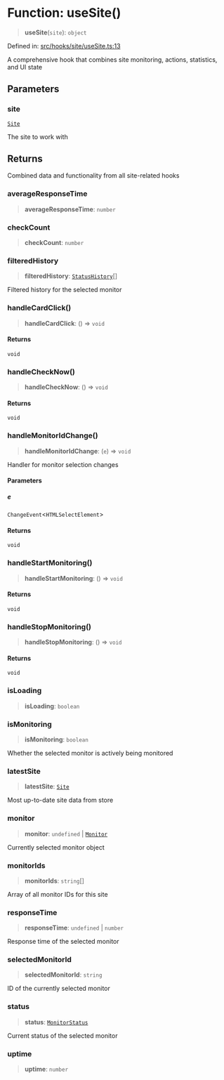 # Function: useSite()

> **useSite**(`site`): `object`

Defined in: [src/hooks/site/useSite.ts:13](https://github.com/Nick2bad4u/Uptime-Watcher/blob/2a45eeb1723f8f7089001af2c92aa07d82dfe7e4/src/hooks/site/useSite.ts#L13)

A comprehensive hook that combines site monitoring, actions, statistics, and UI state

## Parameters

### site

[`Site`](../../../../../shared/types/interfaces/Site.md)

The site to work with

## Returns

Combined data and functionality from all site-related hooks

### averageResponseTime

> **averageResponseTime**: `number`

### checkCount

> **checkCount**: `number`

### filteredHistory

> **filteredHistory**: [`StatusHistory`](../../../../../shared/types/interfaces/StatusHistory.md)[]

Filtered history for the selected monitor

### handleCardClick()

> **handleCardClick**: () => `void`

#### Returns

`void`

### handleCheckNow()

> **handleCheckNow**: () => `void`

#### Returns

`void`

### handleMonitorIdChange()

> **handleMonitorIdChange**: (`e`) => `void`

Handler for monitor selection changes

#### Parameters

##### e

`ChangeEvent`\<`HTMLSelectElement`\>

#### Returns

`void`

### handleStartMonitoring()

> **handleStartMonitoring**: () => `void`

#### Returns

`void`

### handleStopMonitoring()

> **handleStopMonitoring**: () => `void`

#### Returns

`void`

### isLoading

> **isLoading**: `boolean`

### isMonitoring

> **isMonitoring**: `boolean`

Whether the selected monitor is actively being monitored

### latestSite

> **latestSite**: [`Site`](../../../../../shared/types/interfaces/Site.md)

Most up-to-date site data from store

### monitor

> **monitor**: `undefined` \| [`Monitor`](../../../../../shared/types/interfaces/Monitor.md)

Currently selected monitor object

### monitorIds

> **monitorIds**: `string`[]

Array of all monitor IDs for this site

### responseTime

> **responseTime**: `undefined` \| `number`

Response time of the selected monitor

### selectedMonitorId

> **selectedMonitorId**: `string`

ID of the currently selected monitor

### status

> **status**: [`MonitorStatus`](../../../../../shared/types/type-aliases/MonitorStatus.md)

Current status of the selected monitor

### uptime

> **uptime**: `number`
